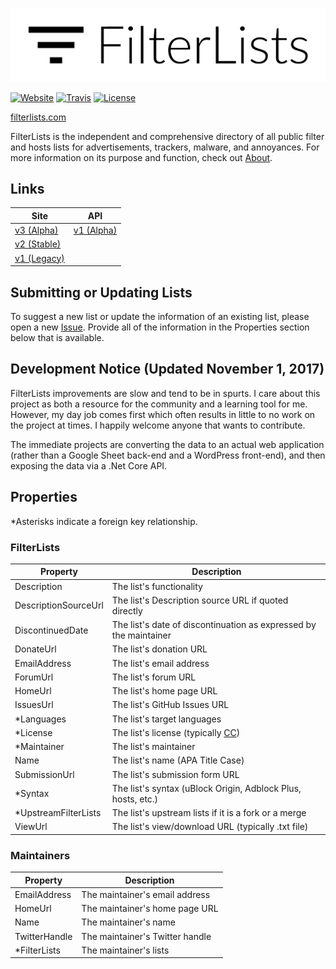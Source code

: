 ![FilterLists](https://github.com/collinbarrett/FilterLists/blob/master/imgs/logo_filterlists.png)

[![Website](https://img.shields.io/website-up-down-green-red/http/shields.io.svg)](https://filterlists.com/)
[![Travis](https://img.shields.io/travis/collinbarrett/FilterLists.svg?label=travis)](https://travis-ci.org/collinbarrett/FilterLists)
[![License](https://img.shields.io/badge/License-GPLv3-blue.svg)](https://github.com/collinbarrett/FilterLists/blob/master/LICENSE)

[filterlists.com](https://filterlists.com)

FilterLists is the independent and comprehensive directory of all public filter and hosts lists for advertisements, trackers, malware, and annoyances. For more information on its purpose and function, check out [About](https://filterlists.com/about/).

## Links
| Site                                        | API                                               |
| ------------------------------------------- | ------------------------------------------------- |
| [v3 (Alpha)](https://beta.filterlists.com/) | [v1 (Alpha)](https://api.filterlists.com/docs) |
| [v2 (Stable)](https://filterlists.com/)     |                                                   |
| [v1 (Legacy)](https://v1.filterlists.com/)  |                                                   |

## Submitting or Updating Lists

To suggest a new list or update the information of an existing list, please open a new [Issue](https://github.com/collinbarrett/FilterLists/issues). Provide all of the information in the Properties section below that is available.

## Development Notice (Updated November 1, 2017)
FilterLists improvements are slow and tend to be in spurts. I care about this project as both a resource for the community and a learning tool for me. However, my day job comes first which often results in little to no work on the project at times. I happily welcome anyone that wants to contribute.

The immediate projects are converting the data to an actual web application (rather than a Google Sheet back-end and a WordPress front-end), and then exposing the data via a .Net Core API.

## Properties
*Asterisks indicate a foreign key relationship.

### FilterLists

| Property             | Description                                                              |
|----------------------|--------------------------------------------------------------------------|
| Description          | The list's functionality                                                 |
| DescriptionSourceUrl | The list's Description source URL if quoted directly                     |
| DiscontinuedDate     | The list's date of discontinuation as expressed by the maintainer        |
| DonateUrl            | The list's donation URL                                                  |
| EmailAddress         | The list's email address                                                 |
| ForumUrl             | The list's forum URL                                                     |
| HomeUrl              | The list's home page URL                                                 |
| IssuesUrl            | The list's GitHub Issues URL                                             |
| *Languages           | The list's target languages                                              |
| *License             | The list's license (typically [CC](https://creativecommons.org/choose/)) |
| *Maintainer          | The list's maintainer                                                    |
| Name                 | The list's name (APA Title Case)                                         |
| SubmissionUrl        | The list's submission form URL                                           |
| *Syntax              | The list's syntax (uBlock Origin, Adblock Plus, hosts, etc.)             |
| *UpstreamFilterLists | The list's upstream lists if it is a fork or a merge                     |
| ViewUrl              | The list's view/download URL (typically .txt file)                       |

### Maintainers

| Property      | Description                                |
|---------------|--------------------------------------------|
| EmailAddress  | The maintainer's email address             |
| HomeUrl       | The maintainer's home page URL             |
| Name          | The maintainer's name                      |
| TwitterHandle | The maintainer's Twitter handle            |
| *FilterLists  | The maintainer's lists                     |